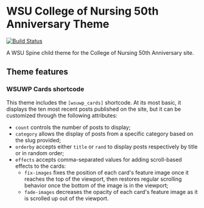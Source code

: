 # WSU College of Nursing 50th Anniversary Theme

[![Build Status](https://travis-ci.org/washingtonstateuniversity/nursing.wsu.edu-50th.svg?branch=master)](https://travis-ci.org/washingtonstateuniversity/nursing.wsu.edu-50th)

A WSU Spine child theme for the College of Nursing 50th Anniversary site.

## Theme features

### WSUWP Cards shortcode

This theme includes the `[wsuwp_cards]` shortcode. At its most basic, it displays the ten most recent posts published on the site, but it can be customized through the following attributes:

* `count` controls the number of posts to display;
* `category` allows the display of posts from a specific category based on the slug provided;
* `orderby` accepts either `title` or `rand` to display posts respectively by title or in random order;
* `effects` accepts comma-separated values for adding scroll-based effects to the cards:
  * `fix-images` fixes the position of each card's feature image once it reaches the top of the viewport, then restores regular scrolling behavior once the bottom of the image is in the viewport;
  * `fade-images` decreases the opacity of each card's feature image as it is scrolled up out of the viewport.
